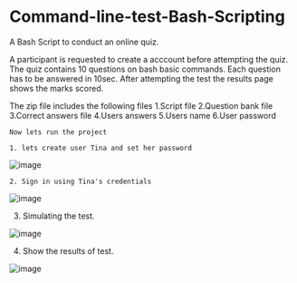 # Command-line-test-Bash-Scripting
A Bash Script to conduct an online quiz.

A participant is requested to create a acccount before attempting the quiz.
The quiz contains 10 questions on bash basic commands.
Each question has to be answered in 10sec.
After attempting the test the results page shows the marks scored.

The zip file includes the following files
    1.Script file 
    2.Question bank file
    3.Correct answers file
    4.Users answers
    5.Users name
    6.User password
    
    Now lets run the project
    
    1. lets create user Tina and set her password

![image](https://user-images.githubusercontent.com/121415464/222970784-daa28144-8398-4ef7-95b5-f299582c9d7e.png)

    2. Sign in using Tina's credentials
    
 ![image](https://user-images.githubusercontent.com/121415464/222971035-42c4ea78-24de-43f4-b162-a5f7a09f9f23.png)
 
   3. Simulating the test.

 ![image](https://user-images.githubusercontent.com/121415464/222971338-e9b4cf74-c4f7-483f-92de-45cbd6f07f66.png)

 4. Show the results of test.
 
 ![image](https://user-images.githubusercontent.com/121415464/222972115-4de81486-d2a3-4297-b664-4e4c92c4d889.png)

 

